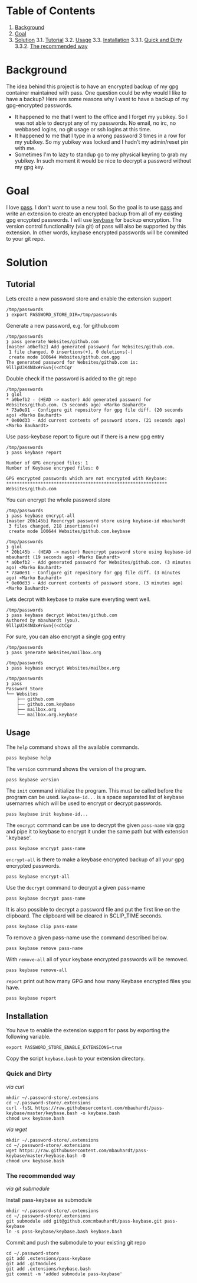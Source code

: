 # Table of Contents
1. [Background](#background)
2. [Goal](#goal)
3. [Solution](#solution)
   3.1. [Tutorial](#tutorial)
   3.2. [Usage](#usage)
   3.3. [Installation](#installation)
      3.3.1. [Quick and Dirty](#quick-and-dirty)
      3.3.2. [The recommended way](#the-recommended-way)


# Background
The idea behind this project is to have an encrypted backup of my gpg container maintained with pass.
One question could be why would I like to have a backup?
Here are some reasons why I want to have a backup of my gpg-encrypted passwords.

* It happened to me that I went to the office and I forget my yubikey. So I was not able to decrypt any of my passwords. No email, no irc, no webbased logins, no git usage or ssh logins at this time.
* It happened to me that I type in a wrong password 3 times in a row for my yubikey. So my yubikey was locked and I hadn't my admin/reset pin with me.
* Sometimes I'm to lazy to standup go to my physical keyring to grab my yubikey. In such moment it would be nice to decrypt a password without my gpg key.

# Goal
I love [pass](http://passwordstore.org). I don't want to use a new tool.
So the goal is to use [pass](http://passwordstore.org) and write an extension to create an encrypted backup from all of my existing gpg encypted passwords.
I will use [keybase](http://www.keybase.io) for backup encryption.
The version control functionality (via git) of pass will also be supported by this extension.
In other words, keybase encrypted passwords will be commited to your git repo.

# Solution

## Tutorial

Lets create a new password store and enable the extension support

    /tmp/passwords
    ❯ export PASSWORD_STORE_DIR=/tmp/passwords

Generate a new password, e.g. for github.com

    /tmp/passwords
    ❯ pass generate Websites/github.com
    [master a0befb2] Add generated password for Websites/github.com.
     1 file changed, 0 insertions(+), 0 deletions(-)
     create mode 100644 Websites/github.com.gpg
    The generated password for Websites/github.com is:
    9lllpU3K4NUx#r&vn{(<dtCqr

Double check if the password is added to the git repo

    /tmp/passwords
    ❯ glol
    * a0befb2 - (HEAD -> master) Add generated password for Websites/github.com. (5 seconds ago) <Marko Bauhardt>
    * 73a0e91 - Configure git repository for gpg file diff. (20 seconds ago) <Marko Bauhardt>
    * 0e00d33 - Add current contents of password store. (21 seconds ago) <Marko Bauhardt>

Use pass-keybase report to figure out if there is a new gpg entry

    /tmp/passwords
    ❯ pass keybase report

    Number of GPG encryped files: 1
    Number of Keybase encryped files: 0

    GPG encrypted passwords which are not encrypted with Keybase:
    *************************************************************
    Websites/github.com


You can encrypt the whole password store

    /tmp/passwords
    ❯ pass keybase encrypt-all
    [master 20b145b] Reencrypt password store using keybase-id mbauhardt
     3 files changed, 218 insertions(+)
     create mode 100644 Websites/github.com.keybase

    /tmp/passwords
    ❯ glol
    * 20b145b - (HEAD -> master) Reencrypt password store using keybase-id mbauhardt (19 seconds ago) <Marko Bauhardt>
    * a0befb2 - Add generated password for Websites/github.com. (3 minutes ago) <Marko Bauhardt>
    * 73a0e91 - Configure git repository for gpg file diff. (3 minutes ago) <Marko Bauhardt>
    * 0e00d33 - Add current contents of password store. (3 minutes ago) <Marko Bauhardt>

Lets decrpt with keybase to make sure everyting went well.

    /tmp/passwords
    ❯ pass keybase decrypt Websites/github.com
    Authored by mbauhardt (you).
    9lllpU3K4NUx#r&vn{(<dtCqr

For sure, you can also encrypt a single gpg entry

    /tmp/passwords
    ❯ pass generate Websites/mailbox.org

    /tmp/passwords
    ❯ pass keybase encrypt Websites/mailbox.org

    /tmp/passwords
    ❯ pass
    Password Store
    └── Websites
        ├── github.com
        ├── github.com.keybase
        ├── mailbox.org
        └── mailbox.org.keybase


## Usage

The `help` command shows all the available commands.

    pass keybase help

The `version` command shows the version of the program.

    pass keybase version

The `init` command initialize the program. This must be called before the program can be used.
`keybase-id...` is a space separated list of keybase usernames which will be used to encrypt or decrypt passwords.

    pass keybase init keybase-id...

The `encrypt` command can be use to decrypt the given `pass-name` via gpg and pipe it to keybase to encrypt it under the same path but with extension '.keybase'.
   
    pass keybase encrypt pass-name
  
`encrypt-all` is there to make a keybase encrypted backup of all your gpg encrypted passwords.
    
    pass keybase encrypt-all

Use the `decrypt` command to decrypt a given pass-name
    
    pass keybase decrypt pass-name

It is also possible to decrypt a password file and put the first line on the clipboard.
The clipboard will be cleared in $CLIP_TIME seconds.
    
    pass keybase clip pass-name

To remove a given pass-name use the command described below.
    
    pass keybase remove pass-name

With `remove-all` all of your keybase encrypted passwords will be removed.

    pass keybase remove-all

`report` print out how many GPG and how many Keybase encrypted files you have.

    pass keybase report


## Installation

You have to enable the extension support for pass by exporting the following variable.

    export PASSWORD_STORE_ENABLE_EXTENSIONS=true

Copy the script `keybase.bash` to your extension directory.

### Quick and Dirty

*via curl*

    mkdir ~/.password-store/.extensions
    cd ~/.password-store/.extensions
    curl -fsSL https://raw.githubusercontent.com/mbauhardt/pass-keybase/master/keybase.bash -o keybase.bash
    chmod u+x keybase.bash

*via wget*

    mkdir ~/.password-store/.extensions
    cd ~/.password-store/.extensions
    wget https://raw.githubusercontent.com/mbauhardt/pass-keybase/master/keybase.bash -O
    chmod u+x keybase.bash

### The recommended way
 *via git submodule*

Install pass-keybase as submodule

    mkdir ~/.password-store/.extensions
    cd ~/.password-store/.extensions
    git submodule add git@github.com:mbauhardt/pass-keybase.git pass-keybase
    ln -s pass-keybase/keybase.bash keybase.bash

Commit and push the submodule to your existing git repo

    cd ~/.password-store
    git add .extensions/pass-keybase
    git add .gitmodules
    git add .extensions/keybase.bash
    git commit -m 'added submodule pass-keybase'

